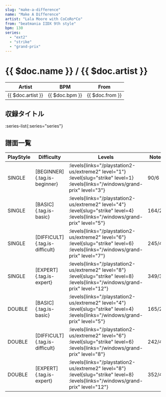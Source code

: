 ```yaml
---
slug: "make-a-difference"
name: "Make A Difference"
artist: "Lala Moore with CoCoRo*Co"
from: "beatmania IIDX 9th style"
bpm: 130
series:
  - "ext2"
  - "strike"
  - "grand-prix"
---
```


# {{ $doc.name }} / {{ $doc.artist }}

|Artist|BPM|From|
|------|---|----|
|{{ $doc.artist }}|{{ $doc.bpm }}|{{ $doc.from }}|

## 収録タイトル

:series-list{:series="series"}

## 譜面一覧

|PlayStyle|Difficulty|Levels|Notes|Movie|
|---------|----------|------|-----|-----|
|SINGLE|[BEGINNER]{.tag.is-beginner}| :levels{links="/playstation2-us/extreme2" level="1"} :level{slug="strike" level=1}  :levels{links="/windows/grand-prix" level="3"}|90/6||
|SINGLE|[BASIC]{.tag.is-basic}| :levels{links="/playstation2-us/extreme2" level="4"} :level{slug="strike" level=4}  :levels{links="/windows/grand-prix" level="5"}|164/27||
|SINGLE|[DIFFICULT]{.tag.is-difficult}| :levels{links="/playstation2-us/extreme2" level="6"} :level{slug="strike" level=6}  :levels{links="/windows/grand-prix" level="7"}|245/49||
|SINGLE|[EXPERT]{.tag.is-expert}| :levels{links="/playstation2-us/extreme2" level="8"} :level{slug="strike" level=8}  :levels{links="/windows/grand-prix" level="12"}|349/38||
|DOUBLE|[BASIC]{.tag.is-basic}| :levels{links="/playstation2-us/extreme2" level="4"} :level{slug="strike" level=4}  :levels{links="/windows/grand-prix" level="5"}|165/27||
|DOUBLE|[DIFFICULT]{.tag.is-difficult}| :levels{links="/playstation2-us/extreme2" level="6"} :level{slug="strike" level=6}  :levels{links="/windows/grand-prix" level="8"}|242/49||
|DOUBLE|[EXPERT]{.tag.is-expert}| :levels{links="/playstation2-us/extreme2" level="8"} :level{slug="strike" level=8}  :levels{links="/windows/grand-prix" level="12"}|352/40||
